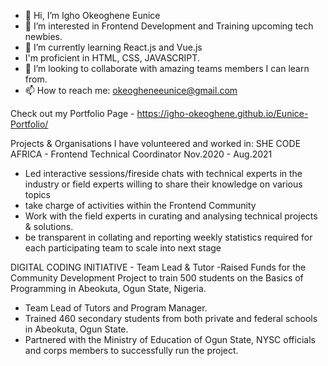 - 👋 Hi, I’m Igho Okeoghene Eunice
- 👀 I’m interested in Frontend Development and Training upcoming tech newbies.
- 🌱 I’m currently learning React.js and Vue.js
- I'm proficient in HTML, CSS, JAVASCRIPT.
- 💞️ I’m looking to collaborate with amazing teams members I can learn from.
- 📫 How to reach me: okeogheneeunice@gmail.com

Check out my Portfolio Page - 
https://igho-okeoghene.github.io/Eunice-Portfolio/

Projects & Organisations I have volunteered and worked in:
SHE CODE AFRICA - Frontend Technical Coordinator 
Nov.2020 - Aug.2021
- Led interactive sessions/fireside chats with technical experts in the industry or field experts willing to share their knowledge on various topics
- take charge of activities within the Frontend Community
- Work with the field experts in curating and analysing technical projects & solutions.
- be transparent in collating and reporting weekly statistics required for each participating team to scale into next stage

DIGITAL CODING INITIATIVE - Team Lead & Tutor
-Raised Funds for the Community Development Project to train 500 students on the Basics of Programming in Abeokuta, Ogun State, Nigeria.
- Team Lead of Tutors and Program Manager.
- Trained 460 secondary students from both private and federal schools in Abeokuta, Ogun State.
- Partnered with the Ministry of Education of Ogun State, NYSC officials and corps members to successfully run the project.
<!---
Igho-Okeoghene/Igho-Okeoghene is a ✨ special ✨ repository because its `README.md` (this file) appears on your GitHub profile.
You can click the Preview link to take a look at your changes.
--->

